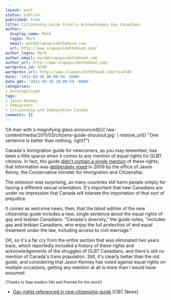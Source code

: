 ```yaml
---
layout: post
status: publish
published: true
title: Citizenship Guide Finally Acknowledges Gay Canadians
author:
  display_name: Mark
  login: Mark
  email: mark@slapupsidethehead.com
  url: http://www.slapupsidethehead.com/
author_login: Mark
author_email: mark@slapupsidethehead.com
author_url: http://www.slapupsidethehead.com/
wordpress_id: 4740
wordpress_url: http://www.slapupsidethehead.com/?p=4740
date: '2011-03-16 06:00:54 -0400'
date_gmt: '2011-03-16 10:00:54 -0400'
categories:
- Uncategorized
tags:
- Jason Kenney
- Immigrants
- Citizenship and Immigration Canada
comments: []
---
```

![A man with a magnifying glass announced]({{'/wp-content/media/2011/03/citizens-guide-shoutout.jpg' | relative_url}} "One sentence is better than nothing, right?")

Canada's immigration guide for newcomers, as you may remember, has been a little sparse when it comes to any mention of equal rights for GLBT citizens. In fact, the guide [didn't contain a single mention](http://www.slapupsidethehead.com/2009/11/canadas-new-immigrants-guide-leaves-out-gays/ "Canada's New Immigrants Guide Leaves Out Gays") of these rights; that information was [deliberately nixed](http://www.slapupsidethehead.com/2010/03/gay-rights-deliberately-nixed-from-immigrants-guide/ "Gay Rights Deliberately Nixed From Immigrants Guide") in 2009 by the office of Jason Kenny, the Conservative minister for Immigration and Citizenship.

The omission was surprising, as many countries still harm people simply for having a different sexual orientation. It's important that new Canadians are under no impression that Canada will tolerate the importation of that sort of prejudice.

It comes as welcome news, then, that the latest edition of the new citizenship guide includes a new, single sentence about the equal rights of gay and lesbian Canadians. "Canada's diversity," the guide notes, "includes gay and lesbian Canadians, who enjoy the full protection of and equal treatment under the law, including access to civil marriage."

OK, so it's a far cry from the entire section that was eliminated two years back, which reportedly included a history of these rights and acknowledgements of the struggles of GLBT Canadians, and there's still no mention of Canada's trans population. Still, it's clearly better than the old guide, and considering that Jason Kenney has voted against equal rights on multiple occasions, getting any mention at all is more than I would have assumed.

<small>(Thanks to Slap readers Viki and Premee for the story!)</small>

- [Gay rights referenced in new citizenship guide](http://www.cbc.ca/news/canada/story/2011/03/14/citizenship-guide-gay-rights205.html) [CBC News]
